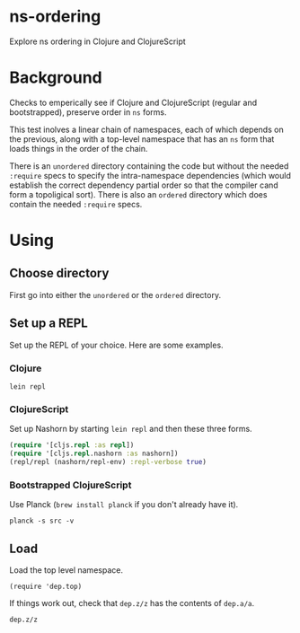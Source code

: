 # ns-ordering
Explore ns ordering in Clojure and ClojureScript

# Background

Checks to emperically see if Clojure and ClojureScript (regular and bootstrapped), preserve order in `ns` forms.

This test inolves a linear chain of namespaces, each of which depends on the previous, along with a top-level namespace that
has an `ns` form that loads things in the order of the chain.

There is an `unordered` directory containing the code but without the needed `:require` specs to specify the intra-namespace dependencies (which would establish the correct dependency partial order so that the compiler cand form a topoligical sort). There is also an `ordered` directory which does contain the needed `:require` specs.

# Using

## Choose directory

First go into either the `unordered` or the `ordered` directory.

## Set up a REPL

Set up the REPL of your choice. Here are some examples.

### Clojure

`lein repl`

### ClojureScript

Set up Nashorn by starting `lein repl` and then these three forms.

```clojure
(require '[cljs.repl :as repl])
(require '[cljs.repl.nashorn :as nashorn])
(repl/repl (nashorn/repl-env) :repl-verbose true)
```

### Bootstrapped ClojureScript

Use Planck (`brew install planck` if you don't already have it).

```
planck -s src -v
```

## Load

Load the top level namespace.

```
(require 'dep.top)
```

If things work out, check that `dep.z/z` has the contents of `dep.a/a`.

```
dep.z/z
```
